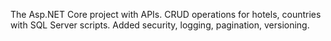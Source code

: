 The Asp.NET Core project with APIs. CRUD operations for hotels, countries with SQL Server scripts. 
Added security, logging, pagination, versioning.
